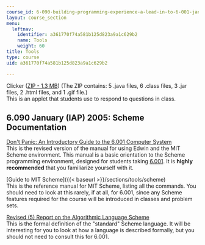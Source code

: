 ```yaml
---
course_id: 6-090-building-programming-experience-a-lead-in-to-6-001-january-iap-2005
layout: course_section
menu:
  leftnav:
    identifier: a361770f74a581b125d823a9a1c629b2
    name: Tools
    weight: 60
title: Tools
type: course
uid: a361770f74a581b125d823a9a1c629b2

---
```


Clicker ([ZIP - 1.3 MB](/coursemedia/6-090-building-programming-experience-a-lead-in-to-6-001-january-iap-2005/10bcab38c03b6c1bfe4a092e3a92024c_clicker.zip)) (The ZIP contains: 5 .java files, 6 .class files, 3 .jar files, 2 .html files, and 1 .gif file.)  
This is an applet that students use to respond to questions in class.

6.090 January (IAP) 2005: Scheme Documentation
----------------------------------------------

[Don't Panic: An Introductory Guide to the 6.001 Computer System](https://www.coursehero.com/file/7049027/dontpanicnew/)  
This is the revised version of the manual for using Edwin and the MIT Scheme environment. This manual is a basic orientation to the Scheme programming environment, designed for students taking [6.001](/courses/6-001-structure-and-interpretation-of-computer-programs-spring-2005). It is **highly recommended** that you familiarize yourself with it.

[Guide to MIT Scheme]({{< baseurl >}}/sections/tools/scheme)  
This is the reference manual for MIT Scheme, listing all the commands. You should need to look at this rarely, if at all, for 6.001, since any Scheme features required for the course will be introduced in classes and problem sets.

[Revised (5) Report on the Algorithmic Language Scheme](http://www.swiss.ai.mit.edu/~jaffer/r5rs_toc.html)  
This is the formal definition of the "standard" Scheme language. It will be interesting for you to look at how a language is described formally, but you should not need to consult this for 6.001.
